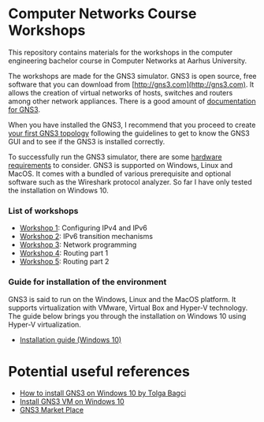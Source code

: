 #  Computer Networks Course Workshops
This repository contains materials for the workshops in the computer engineering bachelor course in Computer Networks at Aarhus University.

The workshops are made for the GNS3 simulator. GNS3 is open source, free software that you can download from [http://gns3.com](http://gns3.com). It allows the creation of virtual networks of hosts, switches and routers among other network appliances. There is a good amount of [documentation for GNS3](https://docs.gns3.com/). 

When you have installed the GNS3, I recommend that you proceed to create [your first GNS3 topology](https://docs.gns3.com/docs/getting-started/your-first-gns3-topology/#!) following the guidelines to get to know the GNS3 GUI and to see if the GNS3 is installed correctly.

To successfully run the GNS3 simulator, there are some [hardware requirements](#hw_reqs) to consider. GNS3 is supported on Windows, Linux and MacOS. It comes with a bundled of various prerequisite and optional software such as the Wireshark protocol analyzer. So far I have only tested the installation on Windows 10.


### List of workshops

- [Workshop 1](https://github.com/rhjacobsen/CN_workshops/tree/master/Workshops/1): Configuring IPv4 and IPv6
- [Workshop 2](https://github.com/rhjacobsen/CN_workshops/tree/master/Workshops/2): IPv6 transition mechanisms
- [Workshop 3](https://github.com/rhjacobsen/CN_workshops/tree/master/Workshops/3): Network programming
- [Workshop 4](https://github.com/rhjacobsen/CN_workshops/tree/master/Workshops/4): Routing part 1
- [Workshop 5](https://github.com/rhjacobsen/CN_workshops/tree/master/Workshops/5): Routing part 2

### Guide for installation of the environment

GNS3 is said to run on the Windows, Linux and the MacOS platform. It supports virtualization with VMware, Virtual Box and Hyper-V technology. The guide below brings you through the installation on Windows 10 using Hyper-V virtualization. 

- [Installation guide (Windows 10)](https://github.com/rhjacobsen/CN_workshops/blob/master/Workshops/Installation_guide.md)

# Potential useful references

- [How to install GNS3 on Windows 10 by Tolga Bagci](https://www.sysnettechsolutions.com/en/install-gns3/)
- [Install GNS3 VM on Windows 10](https://summarynetworks.com/info-tlc/installing-gns3-vm-on-hyper-v-virtualization-platform-in-windows-10/)
- [GNS3 Market Place](https://www.gns3.com/marketplace)


